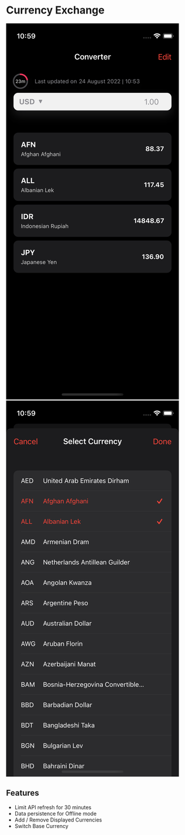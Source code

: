 # Currency Exchange

![List](/Images/list.png) ![Edit](/Images/edit.png)

## Features
- Limit API refresh for 30 minutes
- Data persistence for Offline mode
- Add / Remove Displayed Currencies
- Switch Base Currency